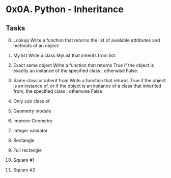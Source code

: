 # 0x0A. Python - Inheritance

## Tasks
0. Lookup
Write a function that returns the list of available attributes and methods of an object:

1. My list
Write a class MyList that inherits from list:

2. Exact same object
Write a function that returns True if the object is exactly an instance of the specified class ; otherwise False.

3. Same class or inherit from
Write a function that returns True if the object is an instance of, or if the object is an instance of a class that inherited from, the specified class ; otherwise False

4. Only sub class of

5. Geometry module

6. Improve Geometry

7. Integer validator

8. Rectangle

9. Full rectangle

10. Square #1

11. Square #2
